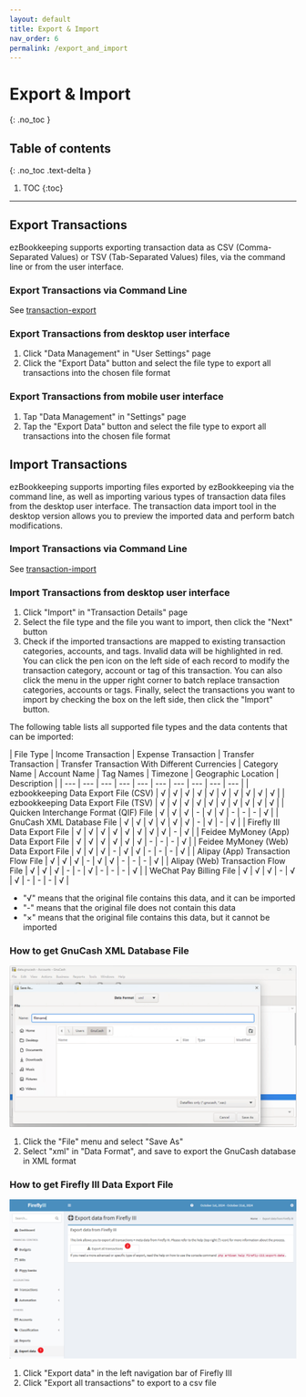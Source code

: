 ```yaml
---
layout: default
title: Export & Import
nav_order: 6
permalink: /export_and_import
---
```


# Export & Import
{: .no_toc }

## Table of contents
{: .no_toc .text-delta }

1. TOC
{:toc}

---

## Export Transactions

ezBookkeeping supports exporting transaction data as CSV (Comma-Separated Values) or TSV (Tab-Separated Values) files, via the command line or from the user interface.

### Export Transactions via Command Line

See [transaction-export](/command_line#userdata)

### Export Transactions from desktop user interface

1. Click "Data Management" in "User Settings" page
2. Click the "Export Data" button and select the file type to export all transactions into the chosen file format

### Export Transactions from mobile user interface

1. Tap "Data Management" in "Settings" page
2. Tap the "Export Data" button and select the file type to export all transactions into the chosen file format

## Import Transactions

ezBookkeeping supports importing files exported by ezBookkeeping via the command line, as well as importing various types of transaction data files from the desktop user interface. The transaction data import tool in the desktop version allows you to preview the imported data and perform batch modifications.

### Import Transactions via Command Line

See [transaction-import](/command_line#userdata)

### Import Transactions from desktop user interface

1. Click "Import" in "Transaction Details" page
2. Select the file type and the file you want to import, then click the "Next" button
3. Check if the imported transactions are mapped to existing transaction categories, accounts, and tags. Invalid data will be highlighted in red. You can click the pen icon on the left side of each record to modify the transaction category, account or tag of this transaction. You can also click the menu in the upper right corner to batch replace transaction categories, accounts or tags. Finally, select the transactions you want to import by checking the box on the left side, then click the "Import" button.

The following table lists all supported file types and the data contents that can be imported:

| File Type | Income Transaction | Expense Transaction | Transfer Transaction | Transfer Transaction With Different Currencies | Category Name | Account Name | Tag Names | Timezone | Geographic Location | Description |
| --- | --- | --- | --- | --- | --- | --- | --- | --- | --- |
| ezbookkeeping Data Export File (CSV) | √ | √ | √ | √ | √ | √ | √ | √ | √ | √ |
| ezbookkeeping Data Export File (TSV) | √ | √ | √ | √ | √ | √ | √ | √ | √ | √ |
| Quicken Interchange Format (QIF) File | √ | √ | √ | - | √ | √ | - | - | - | √ |
| GnuCash XML Database File | √ | √ | √ | √ | √ | √ | - | √ | - | √ |
| Firefly III Data Export File | √ | √ | √ | √ | √ | √ | √ | √ | - | √ |
| Feidee MyMoney (App) Data Export File | √ | √ | √ | √ | √ | √ | - | - | - | √ |
| Feidee MyMoney (Web) Data Export File | √ | √ | √ | - | √ | √ | - | - | - | √ |
| Alipay (App) Transaction Flow File | √ | √ | √ | - | √ | √ | - | - | - | √ |
| Alipay (Web) Transaction Flow File | √ | √ | √ | - | - | √ | - | - | - | √ |
| WeChat Pay Billing File | √ | √ | √ | - | √ | √ | - | - | - | √ |

* "√" means that the original file contains this data, and it can be imported
* "-" means that the original file does not contain this data
* "×" means that the original file contains this data, but it cannot be imported

### How to get GnuCash XML Database File

[![](images/how_to_export_gnucash.png)](images/how_to_export_gnucash.png)

1. Click the "File" menu and select "Save As"
2. Select "xml" in "Data Format", and save to export the GnuCash database in XML format

### How to get Firefly III Data Export File

[![](images/how_to_export_firefly_iii.png)](images/how_to_export_firefly_iii.png)

1. Click "Export data" in the left navigation bar of Firefly III
2. Click "Export all transactions" to export to a csv file
